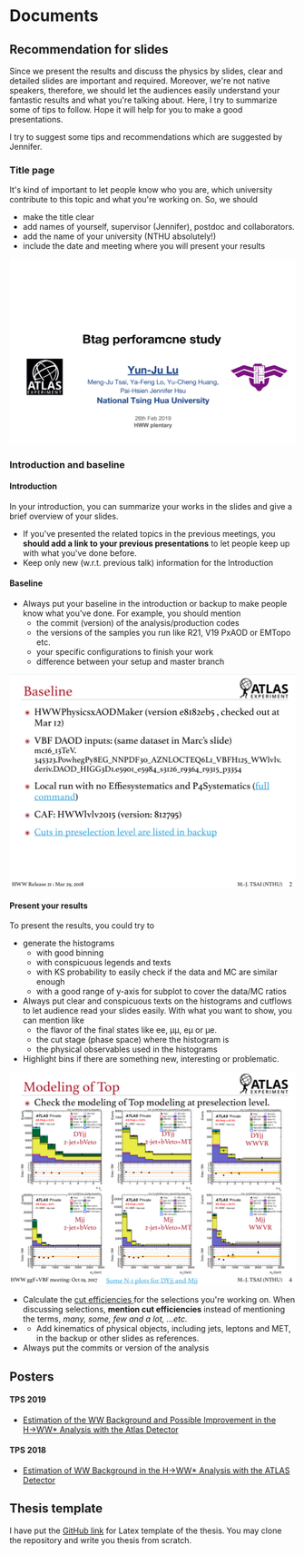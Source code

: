# Documents

## Recommendation for slides

Since we present the results and discuss the physics by slides, clear and detailed slides are important and required. Moreover, we're not native speakers, therefore, we should let the audiences easily understand your fantastic results and what you're talking about. Here, I try to summarize some of tips to follow. Hope it will help for you to make a good presentations. 

I try to suggest some tips and recommendations which are suggested by Jennifer. 

### Title page

It's kind of important to let people know who you are, which university contribute to this topic and what you're working on. So, we should 

* make the title clear 
* add names of yourself, supervisor \(Jennifer\), postdoc and collaborators. 
* add the name of your university \(NTHU absolutely!\)
* include the date and meeting where you will present your results

![An example of title page from Yun-Ju](../.gitbook/assets/ying-mu-kuai-zhao-20190609-xia-wu-7.36.10.png)

### Introduction and baseline

#### Introduction

In your introduction, you can summarize your works in the slides and give a brief overview of your slides. 

* If you've presented the related topics in the previous meetings, you **should add a link to your previous presentations** to let people keep up with what you've done before. 
* Keep only new \(w.r.t. previous talk\) information for the Introduction

#### Baseline

* Always put your baseline in the introduction or backup to make people know what you've done. For example, you should mention
  * the commit \(version\) of the analysis/production codes
  * the versions of the samples you run like R21, V19 PxAOD or EMTopo etc. 
  * your specific configurations to finish your work
  * difference between your setup and master branch

![An example about baseline page](../.gitbook/assets/ying-mu-kuai-zhao-20190609-xia-wu-7.17.10.png)

#### Present your results

To present the results, you could try to

* generate the histograms 
  * with good binning
  * with conspicuous legends and texts
  * with KS probability to easily check if the data and MC are similar enough
  * with a good range of y-axis for subplot to cover the data/MC ratios
* Always put clear and conspicuous texts on the histograms and cutflows to let audience read your slides easily. With what you want to show, you can mention like
  * the flavor of the final states like ee, μμ, eμ or μe. 
  * the cut stage \(phase space\) where the histogram is
  * the physical observables used in the histograms
* Highlight bins if there are something new, interesting or problematic.

![An example about presenting histograms](../.gitbook/assets/ying-mu-kuai-zhao-20190609-xia-wu-7.21.25.png)

* Calculate the [cut efficiencies ](../physics_analysis/jargons.md#analysis)for the selections you're working on. When discussing selections, **mention cut efficiencies** instead of mentioning the terms, _many, some, few and a lot, ...etc._
* * Add kinematics of physical objects, including jets, leptons and MET, in the backup or other slides as references. 
* Always put the commits or version of the analysis

## Posters

#### TPS 2019

* [Estimation of the WW Background and Possible Improvement in the H→WW\* Analysis with the Atlas Detector](https://drive.google.com/file/d/14xImdVBoQZHqFIZdcodx_E0g0pKV8MUk/view?usp=sharing)

#### TPS 2018

* [Estimation of WW Background in the H→WW\* Analysis with the ATLAS Detector](https://drive.google.com/file/d/1PrEomiuHYetZCXbeF_qHZpmws60qW_16/view?usp=sharing)

## Thesis template

I have put the [GitHub link](https://github.com/mengjutsai/NTHU-HEP-Master-Thesis) for Latex template of the thesis. You may clone the repository and write you thesis from scratch. 

## 





